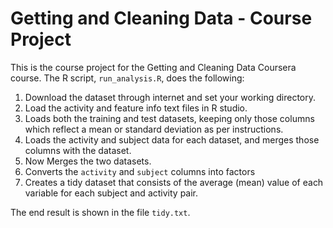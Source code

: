 # Getting and Cleaning Data - Course Project

This is the course project for the Getting and Cleaning Data Coursera course.
The R script, `run_analysis.R`, does the following:

1. Download the dataset through internet and set your working directory.
2. Load the activity and feature info text files in R studio.
3. Loads both the training and test datasets, keeping only those columns which
   reflect a mean or standard deviation as per instructions.
4. Loads the activity and subject data for each dataset, and merges those
   columns with the dataset.
5. Now Merges the two datasets.
6. Converts the `activity` and `subject` columns into factors
7. Creates a tidy dataset that consists of the average (mean) value of each
   variable for each subject and activity pair.

The end result is shown in the file `tidy.txt`.
